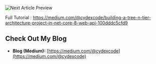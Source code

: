 ![Next Article Preview](preview.jpg)


Full Tutorial : https://medium.com/@cydexcode/building-a-tree-n-tier-architecture-project-in-net-core-8-web-api-100dddc5cfd9


## Check Out My Blog 

- **Blog (Medium):** [https://medium.com/@cydexcode](https://medium.com/@cydexcode)

